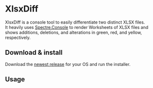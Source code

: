 # XlsxDiff

XlsxDiff is a console tool to easily differentiate two distinct XLSX files.  
It heavily uses [Spectre.Console]() to render Worksheets of XLSX files and shows additions, deletions, and alterations in green, red, and yellow, respectively.

## Download & install

Download the [newest release]() for your OS and run the installer.

## Usage